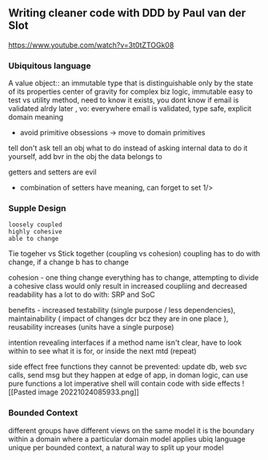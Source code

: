 ## Writing cleaner code with DDD by Paul van der Slot
https://www.youtube.com/watch?v=3t0tZTOGk08

### Ubiquitous language
A value object:: an immutable type that is distinguishable only by the state of its properties
center of gravity for complex biz logic, immutable easy to test
vs utility method, need to know it exists, you dont know if email is validated alrdy later
, vo: everywhere email is validated, type safe, explicit domain meaning
- avoid primitive obsessions -> move to domain primitives

tell don't ask
tell an obj what to do instead of asking internal data to do it yourself, add bvr in the obj the data belongs to

getters and setters are evil
- combination of setters have meaning, can forget to set 1/>

### Supple Design
	loosely coupled
	highly cohesive
	able to change

Tie togeher vs Stick together (coupling vs cohesion)
coupling has to do with change, if a change b has to change

cohesion - one thing change everything has to change, attempting to divide a cohesive class would only result in increased coupliing and decreased readability
	has a lot to do with: SRP and SoC

benefits - increased testability (single purpose / less dependencies), maintainability ( impact of changes dcr bcz they are in one place ), reusability increases (units have a single purpose)

intention revealing interfaces
	if a method name isn't clear, have to look within to see what it is for, or inside the next mtd (repeat)

side effect free functions
	they cannot be prevented: update db, web svc calls, send msg but they happen at edge of app, in doman logic, can use pure functions a lot
	imperative shell will contain code with side effects
	![[Pasted image 20221024085933.png]]

### Bounded Context
different groups have different views on the same model
it is the boundary within a domain where a particular domain model applies
ubiq language unique per bounded context, a natural way to split up your model
